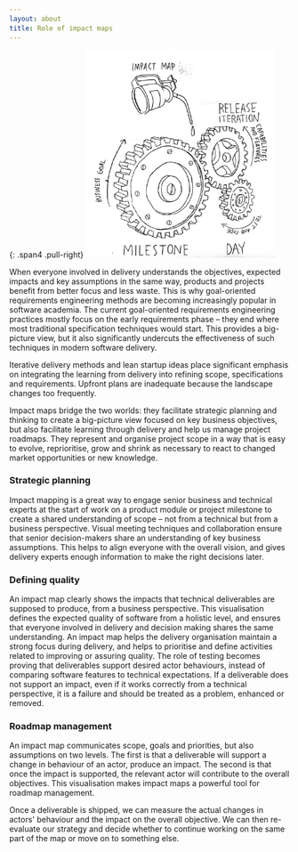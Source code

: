 ```yaml
---
layout: about
title: Role of impact maps
---
```


{: .span4 .pull-right}
![](/assets/3_gears.png)

When everyone involved in delivery understands the objectives, expected impacts and key assumptions in the same way, products and projects benefit from better focus and less waste. This is why goal-oriented requirements engineering methods are becoming increasingly popular in software academia. The current goal-oriented requirements engineering practices mostly focus on the early requirements phase – they end where most traditional specification techniques would start. This provides a big-picture view, but it also significantly undercuts the effectiveness of such techniques in modern software delivery.

Iterative delivery methods and lean startup ideas place significant emphasis on integrating the learning from delivery into refining scope, specifications and requirements. Upfront plans are inadequate because the landscape changes too frequently.

Impact maps bridge the two worlds: they facilitate strategic planning and thinking to create a big-picture view focused on key business objectives, but also facilitate learning through delivery and help us manage project roadmaps. They represent and organise project scope in a way that is easy to evolve, reprioritise, grow and shrink as necessary to react to changed market opportunities or new knowledge.

### Strategic planning
Impact mapping is a great way to engage senior business and technical experts at the start of work on a product module or project milestone to create a shared understanding of scope – not from a technical but from a business perspective.
Visual meeting techniques and collaboration ensure that senior decision-makers share an understanding of key business assumptions. This helps to align everyone with the overall vision, and gives delivery experts enough information to make the right decisions later.


### Defining quality
An impact map clearly shows the impacts that technical deliverables are supposed to produce, from a business perspective. This visualisation defines the expected quality of software from a holistic level, and ensures that everyone involved in delivery and decision making shares the same understanding.
An impact map helps the delivery organisation maintain a strong focus during delivery, and helps to prioritise and define activities related to improving or assuring quality. The role of testing becomes proving that deliverables support desired actor behaviours, instead of comparing software features to technical expectations. If a deliverable does not support an impact, even if it works correctly from a technical perspective, it is a failure and should be treated as a problem, enhanced or removed.

### Roadmap management

An impact map communicates scope, goals and priorities, but also assumptions on two levels. The first is that a deliverable will support a change in behaviour of an actor, produce an impact. The second is that once the impact is supported, the relevant actor will contribute to the overall objectives. This visualisation makes impact maps a powerful tool for roadmap management.

Once a deliverable is shipped, we can measure the actual changes in actors' behaviour and the impact on the overall objective. We can then re-evaluate our strategy and decide whether to continue working on the same part of the map or move on to something else.
